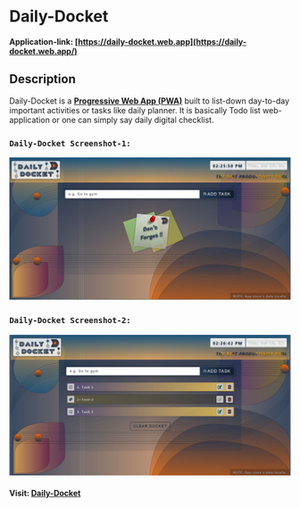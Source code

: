 # Daily-Docket

#### Application-link: [https://daily-docket.web.app](https://daily-docket.web.app/)

## Description

Daily-Docket is a **[Progressive Web App (PWA)](https://web.dev/progressive-web-apps/)** built to list-down day-to-day important activities or tasks like daily planner. It is basically Todo list web-application or one can simply say daily digital checklist.

### `Daily-Docket Screenshot-1:`

![Daily-Docket-1](https://github.com/DalpatRathore/Daily-Docket/blob/exhibit/display/daily-docket-1.jpg)

### `Daily-Docket Screenshot-2:`

![Daily-Docket-1](https://github.com/DalpatRathore/Daily-Docket/blob/exhibit/display/daily-docket-2.jpg)

#### Visit: [Daily-Docket](https://daily-docket.web.app/)
